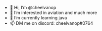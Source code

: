 - 👋 Hi, I’m @cheelvanop
- 👀 I’m interested in aviation and much more
- 🌱 I’m currently learning java
- 📫 DM me on discord: cheelvanop#0764

<!---
cheelvanop/cheelvanop is a ✨ special ✨ repository because its `README.md` (this file) appears on your GitHub profile.
You can click the Preview link to take a look at your changes.
--->
